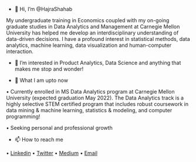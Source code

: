 - 👋 Hi, I’m @HajraShahab

My undergraduate training in Economics coupled with my on-going graduate studies in Data Analytics and Management at Carnegie Mellon University has helped me develop an interdisciplinary understanding of data-driven decisions. I have a profound interest in statistical methods, data analytics, machine learning, data visualization and human-computer interaction. 

- 👀 I’m interested in Product Analytics, Data Science and anything that makes me stop and wonder!

- 🌱 What I am upto now

•	Currently enrolled in MS Data Analytics program at Carnegie Mellon University (expected graduation May 2022). The Data Analytics track is a highly selective STEM certified program that includes robust coursework in data mining & machine learning, statistics & modeling, and computer programming!

•	Seeking personal and professional growth 

- 📫 How to reach me 

• [Linkedin](https://www.linkedin.com/in/hajrashahab/)
• [Twitter](https://twitter.com/HajraShahab)
• [Medium](https://hajrashahab.medium.com/)
• [Email](hajrashahab05@gmail.com)

<!---
HajraShahab/HajraShahab is a ✨ special ✨ repository because its `README.md` (this file) appears on your GitHub profile.
You can click the Preview link to take a look at your changes.
--->
